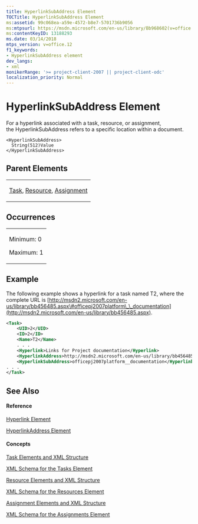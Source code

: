 ```yaml
---
title: HyperlinkSubAddress Element
TOCTitle: HyperlinkSubAddress Element
ms:assetid: 99c068ea-a59e-4572-b8e7-5701736b9056
ms:mtpsurl: https://msdn.microsoft.com/en-us/library/Bb968602(v=office.12)
ms:contentKeyID: 13188293
ms.date: 03/14/2018
mtps_version: v=office.12
f1_keywords:
- HyperlinkSubAddress element
dev_langs:
- xml
monikerRange: '>= project-client-2007 || project-client-odc'
localization_priority: Normal
---
```


# HyperlinkSubAddress Element




For a hyperlink associated with a task, resource, or assignment, the HyperlinkSubAddress refers to a specific location within a document.

    <HyperlinkSubAddress>
      String(512)Value
    </HyperlinkSubAddress>

## Parent Elements

<table>
<colgroup>
<col style="width: 100%" />
</colgroup>
<tbody>
<tr class="odd">
<td><p><a href="task-element.md">Task</a>, <a href="resource-element.md">Resource</a>, <a href="assignment-element.md">Assignment</a></p></td>
</tr>
</tbody>
</table>

## Occurrences

<table>
<colgroup>
<col style="width: 100%" />
</colgroup>
<tbody>
<tr class="odd">
<td><p>Minimum: 0</p>
<p>Maximum: 1</p></td>
</tr>
</tbody>
</table>

## Example

The following example shows a hyperlink for a task named T2, where the complete URL is [http://msdn2.microsoft.com/en-us/library/bb456485.aspx\#officepj2007platform\_\_documentation](http://msdn2.microsoft.com/en-us/library/bb456485.aspx).

``` xml
<Task>
    <UID>2</UID>
    <ID>2</ID>
    <Name>T2</Name>
    . . .
    <Hyperlink>Links for Project documentation</Hyperlink>
    <HyperlinkAddress>http://msdn2.microsoft.com/en-us/library/bb456485.aspx</HyperlinkAddress>
    <HyperlinkSubAddress>officepj2007platform__documentation</HyperlinkSubAddress>
. . .
</Task>
```

## See Also

#### Reference

[Hyperlink Element](hyperlink-element.md)

[HyperlinkAddress Element](hyperlinkaddress-element.md)

#### Concepts

[Task Elements and XML Structure](task-elements-and-xml-structure.md)

[XML Schema for the Tasks Element](xml-schema-for-the-tasks-element.md)

[Resource Elements and XML Structure](resource-elements-and-xml-structure.md)

[XML Schema for the Resources Element](xml-schema-for-the-resources-element.md)

[Assignment Elements and XML Structure](assignment-elements-and-xml-structure.md)

[XML Schema for the Assignments Element](xml-schema-for-the-assignments-element.md)

